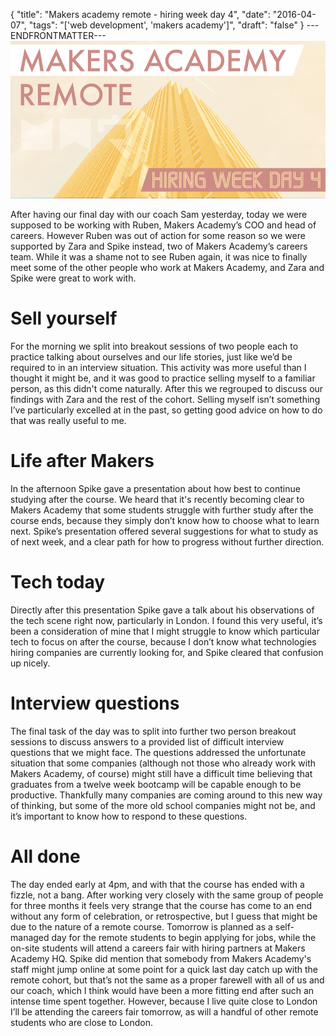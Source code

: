 {
  "title": "Makers academy remote - hiring week day 4",
  "date": "2016-04-07",
  "tags": "['web development', 'makers academy']",
  "draft": "false"
}
---ENDFRONTMATTER---
![Makers Academy remote hiring week day 4](media/makers-academy-remote-hiring-week-day-4-header.png "Makers Academy remote hiring week day 4")

After having our final day with our coach Sam yesterday, today we were supposed to be working with Ruben, Makers Academy’s COO and head of careers. However Ruben was out of action for some reason so we were supported by Zara and Spike instead, two of Makers Academy’s careers team. While it was a shame not to see Ruben again, it was nice to finally meet some of the other people who work at Makers Academy, and Zara and Spike were great to work with.

# Sell yourself

For the morning we split into breakout sessions of two people each to practice talking about ourselves and our life stories, just like we’d be required to in an interview situation. This activity was more useful than I thought it might be, and it was good to practice selling myself to a familiar person, as this didn't come naturally. After this we regrouped to discuss our findings with Zara and the rest of the cohort. Selling myself isn’t something I’ve particularly excelled at in the past, so getting good advice on how to do that was really useful to me.

# Life after Makers

In the afternoon Spike gave a presentation about how best to continue studying after the course. We heard that it's recently becoming clear to Makers Academy that some students struggle with further study after the course ends, because they simply don’t know how to choose what to learn next. Spike’s presentation offered several suggestions for what to study as of next week, and a clear path for how to progress without further direction.

# Tech today

Directly after this presentation Spike gave a talk about his observations of the tech scene right now, particularly in London. I found this very useful, it’s been a consideration of mine that I might struggle to know which particular tech to focus on after the course, because I don’t know what technologies hiring companies are currently looking for, and Spike cleared that confusion up nicely.

# Interview questions

The final task of the day was to split into further two person breakout sessions to discuss answers to a provided list of difficult interview questions that we might face. The questions addressed the unfortunate situation that some companies (although not those who already work with Makers Academy, of course) might still have a difficult time believing that graduates from a twelve week bootcamp will be capable enough to be productive. Thankfully many companies are coming around to this new way of thinking, but some of the more old school companies might not be, and it’s important to know how to respond to these questions.

# All done

The day ended early at 4pm, and with that the course has ended with a fizzle, not a bang. After working very closely with the same group of people for three months it feels very strange that the course has come to an end without any form of celebration, or retrospective, but I guess that might be due to the nature of a remote course. Tomorrow is planned as a self-managed day for the remote students to begin applying for jobs, while the on-site students will attend a careers fair with hiring partners at Makers Academy HQ. Spike did mention that somebody from Makers Academy's staff might jump online at some point for a quick last day catch up with the remote cohort, but that’s not the same as a proper farewell with all of us and our coach, which I think would have been a more fitting end after such an intense time spent together. However, because I live quite close to London I’ll be attending the careers fair tomorrow, as will a handful of other remote students who are close to London.